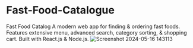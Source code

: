 # Fast-Food-Catalogue
Fast Food Catalog A modern web app for finding &amp; ordering fast foods. Features extensive menu, advanced search, category sorting, &amp; shopping cart. Built with React.js &amp; Node.js.
![Screenshot 2024-05-16 143113](https://github.com/FardinBazregar/Fast-Food-Catalogue/assets/143270493/e8937783-fe0d-4224-960b-4582fef37d4f)
